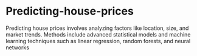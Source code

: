 # Predicting-house-prices
   Predicting house prices involves analyzing factors like location, size, and market trends. Methods include advanced statistical models and machine learning techniques such as linear regression, random forests, and neural networks
